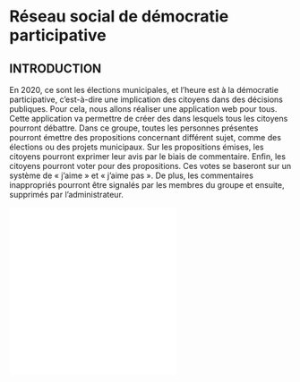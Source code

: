 # Réseau social de démocratie participative 
## INTRODUCTION 
 
En 2020, ce sont les élections municipales, et l’heure est à la démocratie participative, c’est-à-dire une implication des citoyens dans des décisions publiques. 
Pour cela, nous allons réaliser une application web pour tous. Cette application va permettre de créer des dans lesquels tous les citoyens pourront débattre. Dans ce groupe, toutes les personnes présentes pourront émettre des propositions concernant différent sujet, comme des élections ou des projets municipaux. Sur les propositions émises, les citoyens pourront exprimer leur avis par le biais de commentaire. 
Enfin, les citoyens pourront voter pour des propositions. Ces votes se baseront sur un système de « j’aime » et « j’aime pas ». 
De plus, les commentaires inappropriés pourront être signalés par les membres du groupe et ensuite, supprimés par l’administrateur. 

![Rapport](./Rapport-Projet-Tutoré.pdf "Rapport")
![Rapport](./Rapport_Manga_Land.pdf "Rapport")
